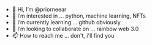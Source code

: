- 👋 Hi, I’m @priorneear
- 👀 I’m interested in ... python, machine learning, NFTs
- 🌱 I’m currently learning ... github obviously
- 💞️ I’m looking to collaborate on ... rainbow web 3.0
- 📫 How to reach me ... don't, i'll find you

<!---
leelocin/leelocin is a ✨ special ✨ repository because its `README.md` (this file) appears on your GitHub profile.
You can click the Preview link to take a look at your changes.
--->
